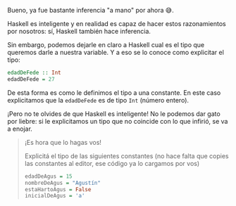 Bueno, ya fue bastante inferencia "a mano" por ahora :sweat_smile:.

Haskell es inteligente y en realidad es capaz de hacer estos razonamientos por nosotros: sí, Haskell también hace inferencia. 

Sin embargo, podemos dejarle en claro a Haskell cual es el tipo que queremos darle a nuestra variable. Y a eso se lo conoce como explicitar el tipo:

```haskell
edadDeFede :: Int
edadDeFede = 27
```

De esta forma es como le definimos el tipo a una constante. En este caso explicitamos que la `edadDeFede` es de tipo `Int` (número entero).

¡Pero no te olvides de que Haskell es inteligente! No le podemos dar gato por liebre: si le explicitamos un tipo que no coincide con lo que infirió, se va a enojar. 

> ¡Es hora que lo hagas vos!
> 
> Explicitá el tipo de las siguientes constantes (no hace falta que copies las constantes al editor, ese código ya lo cargamos por vos)
> 
> ```haskell
> edadDeAgus = 15
> nombreDeAgus = "Agustín"
> estaHartoAgus = False
> inicialDeAgus = 'a'
> ```